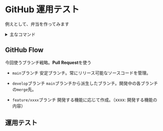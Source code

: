 # GitHub 運用テスト
例えとして、弁当を作ってみます

<details><summary>主なコマンド</summary>

#### リポジトリをクローン
```
git clone {リポジトリのurl}
```


#### 作業ブランチを作って切り替え
```
git checkout -b {作りたいブランチ名（feature/xxxx）}
```

- ブランチ作成だけ:

	`git branch {作りたいブランチ名（feature/xxxx）}`
- ブランチの切り替え：
- 
    `git chekuout {作りたいブランチ名（feature/xxxx）}`

</details>

## GitHub Flow
今回使うブランチ戦略。**Pull Request**を使う


* `main`ブランチ
    安定ブランチ。常にリリース可能なソースコードを管理。    

* `develop`ブランチ
	`main`ブランチから派生したブランチ。開発中の各ブランチの`merge`先。

* `feature/xxxx`ブランチ
    開発する機能に応じて作成。（xxxx: 開発する機能の内容）


## 運用テスト
